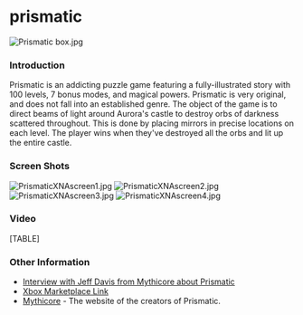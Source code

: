 # prismatic

![Prismatic box.jpg](../.gitbook/assets/migrated\_media-Prismatic\_box.jpg)

### Introduction

Prismatic is an addicting puzzle game featuring a fully-illustrated story with 100 levels, 7 bonus modes, and magical powers. Prismatic is very original, and does not fall into an established genre. The object of the game is to direct beams of light around Aurora's castle to destroy orbs of darkness scattered throughout. This is done by placing mirrors in precise locations on each level. The player wins when they've destroyed all the orbs and lit up the entire castle.

### Screen Shots

![PrismaticXNAscreen1.jpg](../.gitbook/assets/migrated\_media-PrismaticXNAscreen1.jpg) ![PrismaticXNAscreen2.jpg](../.gitbook/assets/migrated\_media-PrismaticXNAscreen2.jpg) ![PrismaticXNAscreen3.jpg](../.gitbook/assets/migrated\_media-PrismaticXNAscreen3.jpg) ![PrismaticXNAscreen4.jpg](../.gitbook/assets/migrated\_media-PrismaticXNAscreen4.jpg)

### Video

\[TABLE]

### Other Information

* [Interview with Jeff Davis from Mythicore about Prismatic](../frb/docs/index.php)
* [Xbox Marketplace Link](http://marketplace.xbox.com/en-US/games/media/66acd000-77fe-1000-9115-d8025855021f/)
* [Mythicore](http://mythicore.com/) - The website of the creators of Prismatic.
